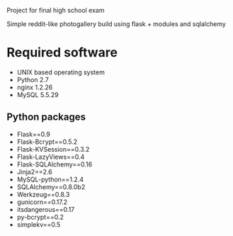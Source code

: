 Project for final high school exam

Simple reddit-like photogallery build using flask + modules and sqlalchemy

Required software
=================
* UNIX based operating system
* Python 2.7
* nginx 1.2.26
* MySQL 5.5.29

Python packages
--------------
* Flask==0.9
* Flask-Bcrypt==0.5.2
* Flask-KVSession==0.3.2
* Flask-LazyViews==0.4
* Flask-SQLAlchemy==0.16
* Jinja2==2.6
* MySQL-python==1.2.4
* SQLAlchemy==0.8.0b2
* Werkzeug==0.8.3
* gunicorn==0.17.2
* itsdangerous==0.17
* py-bcrypt==0.2
* simplekv==0.5
